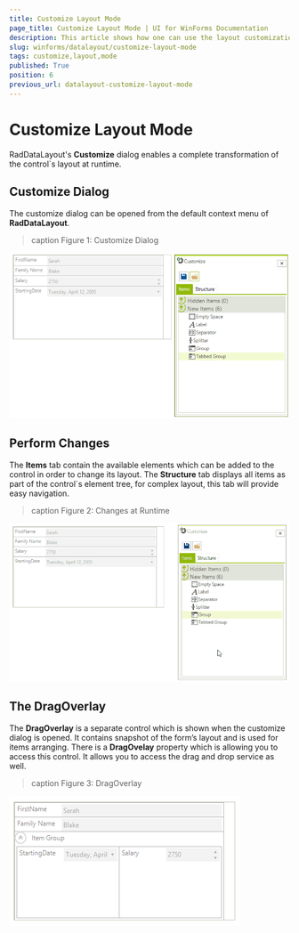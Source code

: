 ```yaml
---
title: Customize Layout Mode
page_title: Customize Layout Mode | UI for WinForms Documentation
description: This article shows how one can use the layout customization dialog.
slug: winforms/datalayout/customize-layout-mode
tags: customize,layout,mode
published: True
position: 6
previous_url: datalayout-customize-layout-mode
---
```


# Customize Layout Mode

RadDataLayout's __Customize__ dialog enables a complete transformation of the control`s layout at runtime.

## Customize Dialog

The customize dialog can be opened from the default context menu of __RadDataLayout__.
        
>caption Figure 1: Customize Dialog

![datalayout-customize-layout-mode 001](images/datalayout-customize-layout-mode001.png)

## Perform Changes

The __Items__ tab contain the available elements which can be added to the control in order to change its layout. The __Structure__ tab displays all items as part of the control`s element tree, for complex layout, this tab will provide easy navigation.
        
>caption Figure 2: Changes at Runtime

![datalayout-customize-layout-mode 002](images/datalayout-customize-layout-mode002.gif)

## The DragOverlay

The __DragOverlay__ is a separate control which is shown when the customize dialog is opened. It contains snapshot of the form’s layout and is used for items arranging. There is a __DragOvelay__ property which is allowing you to access this control. It allows you to access the drag and drop service as well.

>caption Figure 3: DragOverlay

![datalayout-customize-layout-mode 002](images/datalayout-customize-layout-mode003.png)